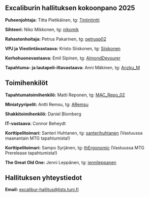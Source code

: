 ## Excaliburin hallituksen kokoonpano 2025
**Puheenjohtaja:** Titta Pietikäinen, tg: [Tintintintti](https://t.me/Tintintintti)

**Sihteeri:** Niko Mikkonen, tg: [nikomik](https://t.me/nikomik)

**Rahastonhoitaja:** Petrus Pakarinen, tg: [petrusp02](https://t.me/petrusp02)

**VPJ ja Viestintävastaava:** Kristo Siiskonen, tg: [Siiskonen](https://t.me/Siiskonen)

**Kerhohuonevastaava:** Emil Sipinen, tg: [AlmondDevourer](https://t.me/AlmondDevourer)

**Tapahtuma- ja lautapeli-iltavastaava:** Anni Mäkinen, tg: [Anzku_M](https://t.me/Anzku_M)

## Toimihenkilöt
**Tapahtumatoimihenkilö:** Matti Reponen, tg: [MAC_Repo_02](https://t.me/MAC_Repo_02)

**Miniatyyripelit:** Antti Remsu, tg: [ARemsu](https://t.me/ARemsu)

**Shakkitoimihenkilö:** Daniel Blomberg

**IT-vastaava:** Connor Beheydt

**Korttipelitoimari:** Santeri Huhtanen, tg: [santerihuhtanen](https://t.me/santerihuhtanen) (Vastuussa maanantain MTG tapahtumista!)

**Korttipelitoimari:** Sampo Syrjänen, tg: [thErgonomic](https://t.me/thErgonomic) (Vastuussa MTG Prerelease tapahtumista!)

**The Great Old One:** Jenni Leppänen, tg: [jennileppanen](https://t.me/jennileppanen)

## Hallituksen yhteystiedot
**Email:** [excalibur-hallitus@lists.tuni.fi](mailto:excalibur-hallitus@lists.tuni.fi)
